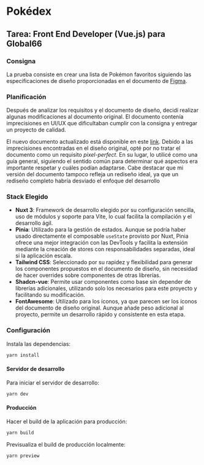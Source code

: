 # Pokédex

## Tarea: Front End Developer (Vue.js) para Global66

### Consigna

La prueba consiste en crear una lista de Pokémon favoritos siguiendo las especificaciones de diseño proporcionadas en el documento de [Figma](https://figma.com/design/RxextQHeFs98SQKdpTrahk/Pokédex).

### Planificación

Después de analizar los requisitos y el documento de diseño, decidí realizar algunas modificaciones al documento original. El documento contenía imprecisiones en UI/UX que dificultaban cumplir con la consigna y entregar un proyecto de calidad.

El nuevo documento actualizado está disponible en este [link](https://figma.com/design/LpJ72b9fSt8yfqOguKCFaW/Pokédex). Debido a las imprecisiones encontradas en el diseño original, opté por no tratar el documento como un requisito *pixel-perfect*. En su lugar, lo utilicé como una guía general, siguiendo el sentido común para determinar qué aspectos era importante respetar y cuáles podían adaptarse. Cabe destacar que mi versión del documento tampoco refleja un rediseño ideal, ya que un rediseño completo habría desviado el enfoque del desarrollo

### Stack Elegido

- **Nuxt 3**: Framework de desarrollo elegido por su configuración sencilla, uso de módulos y soporte para Vite, lo cual facilita la compilación y el desarrollo ágil.
- **Pinia**: Utilizado para la gestión de estados. Aunque se podría haber usado directamente el composable `useState` provisto por Nuxt, Pinia ofrece una mejor integración con las DevTools y facilita la extensión mediante la creación de stores con responsabilidades separadas, ideal si la aplicación escala.
- **Tailwind CSS**: Seleccionado por su rapidez y flexibilidad para generar los componentes propuestos en el documento de diseño, sin necesidad de hacer overrides sobre componentes de otras librerías.
- **Shadcn-vue**: Permite usar componentes como base sin depender de librerías adicionales, utilizando solo los necesarios para este proyecto y facilitando su modificación.
- **FontAwesome**: Utilizado para los íconos, ya que parecen ser los íconos del documento de diseño original. Aunque añade peso adicional al proyecto, permite un desarrollo rápido y consistente en esta etapa.

### Configuración

Instala las dependencias:

```bash
yarn install
```

#### Servidor de desarrollo

Para iniciar el servidor de desarrollo:

```bash
yarn dev
```

#### Producción

Hacer el build de la aplicación para producción:

```bash
yarn build
```

Previsualiza el build de producción localmente:

```bash
yarn preview
```